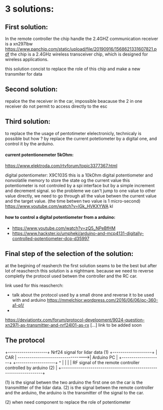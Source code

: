 # 3 solutions:


## First solution:

In the remote controller the chip handle the 2.4GHZ communication receiver is a xn297lbw
https://www.panchip.com/static/upload/file/20190916/1568621331607821.pdf
the chip is a 2.4GHz wireless transceiver chip, which is designed for wireless applications.

this solution concist to replace the role of this chip and make a new transmiter for data


## Second solution:

repalce the the receiver in the car, impossible beacause the 2 in one receiver do not permit to access directly to the esc


## Third solution:

to replace the the usage of pentotimeter elelectronicly, technicaly is possible but how ? 
by replace the current potetiometer by a digital one, and control it by the arduino.

#### current potentionemeter 5kOhm:
https://www.elektroda.com/rtvforum/topic3377367.html

digital potentiometer:
X9C103S this is a 10kOhm digital potentiometer and nonvolatile memory to store the state og the current value
this potentiometer is not controled by a spi interface but by a simple increment and decrement signal.
so the probleme we can't jump to one value to other value directly, we need to go through all the value betwen the current value and the target value.
(the time betwen two value is 1 micro-second)
https://www.youtube.com/watch?v=lGk_HVKXYWA
kl
#### how to control a digital potentiometer from a arduino:
- https://www.youtube.com/watch?v=zQ5_NPeBfHM
- https://www.hackster.io/umpheki/arduino-and-mcp4131-digitally-controlled-potentiometer-dcp-d35997


## Final step of the selection of the solution:

at the begining of reasherch the first solution seams to be the best but after lot of reascherch this solution is a nightmare.
because we need to reverse completly the protocol used betwen the controller and the RC car. 

link used for this reascherch:
- talk about the protocol used by a small drone and reverse it to be used with and arduino
https://mmelchior.wordpress.com/2016/06/06/qc-360-a1-p1/
- 
https://deviationtx.com/forum/protocol-development/9024-question-xn297l-as-transmitter-and-nrf24l01-as-rx
[...] link to be added soon



## The protocol

+--------------------+    Nrf24 signal for lidar data (1) +--------------------+
|        CAR         | ---------------------------------->|    Arduino PC      |
+--------------------+                                    +--------------------+
^                                                                    |
|                                                                    |
|      RF signal of the remote controller controlled by arduino (2)  |
+--------------------------------------------------------------------+


(1) is the signal betwen the two arduino the first one on the car is the transmittter of the lidar data.
(2) is the signal betwen the remote controller and the arduino, the arduino is the transmitter of the signal to the car.

(2) when need component to replace the role of potentiometer